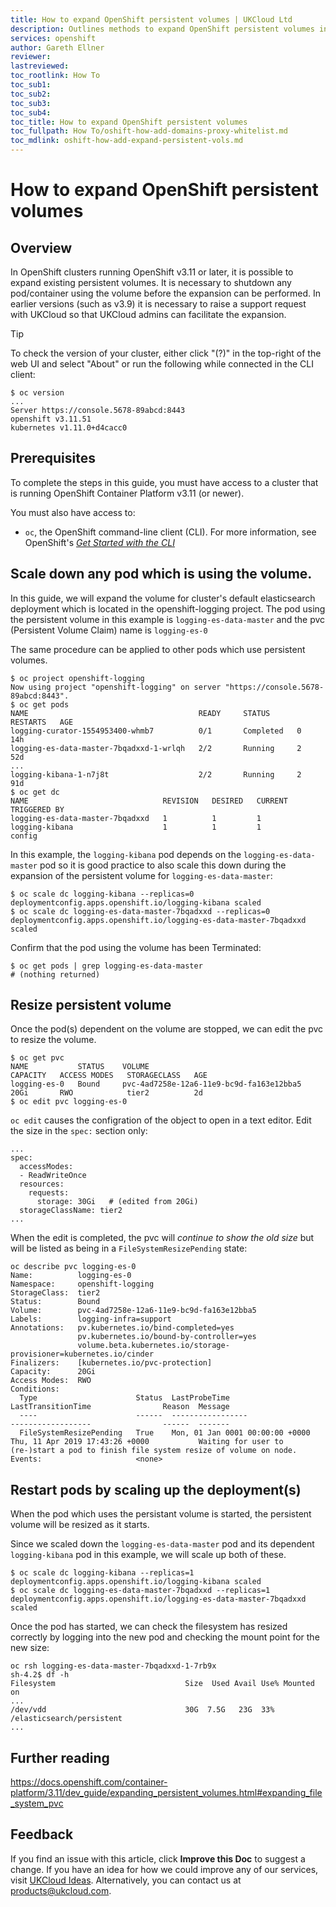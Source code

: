 ```yaml
---
title: How to expand OpenShift persistent volumes | UKCloud Ltd
description: Outlines methods to expand OpenShift persistent volumes in v3.11 OpenShift clusters.
services: openshift
author: Gareth Ellner
reviewer:
lastreviewed: 
toc_rootlink: How To
toc_sub1: 
toc_sub2:
toc_sub3:
toc_sub4:
toc_title: How to expand OpenShift persistent volumes
toc_fullpath: How To/oshift-how-add-domains-proxy-whitelist.md
toc_mdlink: oshift-how-add-expand-persistent-vols.md
---
```


# How to expand OpenShift persistent volumes

## Overview

In OpenShift clusters running OpenShift v3.11 or later, it is possible to expand existing persistent volumes. It is necessary to shutdown any pod/container using the volume before the expansion can be performed. In earlier versions (such as v3.9) it is necessary to raise a support request with UKCloud so that UKCloud admins can facilitate the expansion.

>[!TIP]
>To check the version of your cluster, either click "(?)" in the top-right of the web UI and select "About" or run the following while connected in the CLI client:
>```
>$ oc version
>...
>Server https://console.5678-89abcd:8443
>openshift v3.11.51
>kubernetes v1.11.0+d4cacc0
>```

## Prerequisites

To complete the steps in this guide, you must have access to a cluster that is running OpenShift Container Platform v3.11 (or newer).

You must also have access to:

- `oc`, the OpenShift command-line client (CLI). For more information, see OpenShift's [*Get Started with the CLI*](https://docs.openshift.com/container-platform/3.11/cli_reference/get_started_cli.html)

## Scale down any pod which is using the volume.

In this guide, we will expand the volume for cluster's default elasticsearch deployment which is located in the openshift-logging project. The pod using the persistent volume in this example is `logging-es-data-master` and the pvc (Persistent Volume Claim) name is `logging-es-0`

The same procedure can be applied to other pods which use persistent volumes.

```
$ oc project openshift-logging
Now using project "openshift-logging" on server "https://console.5678-89abcd:8443".
$ oc get pods
NAME                                      READY     STATUS      RESTARTS   AGE
logging-curator-1554953400-whmb7          0/1       Completed   0          14h
logging-es-data-master-7bqadxxd-1-wrlqh   2/2       Running     2          52d
...
logging-kibana-1-n7j8t                    2/2       Running     2          91d
$ oc get dc
NAME                              REVISION   DESIRED   CURRENT   TRIGGERED BY
logging-es-data-master-7bqadxxd   1          1         1
logging-kibana                    1          1         1         config
```
In this example, the `logging-kibana` pod depends on the `logging-es-data-master` pod so it is good practice to also scale this down during the expansion of the persistent volume for `logging-es-data-master`:
```
$ oc scale dc logging-kibana --replicas=0
deploymentconfig.apps.openshift.io/logging-kibana scaled
$ oc scale dc logging-es-data-master-7bqadxxd --replicas=0
deploymentconfig.apps.openshift.io/logging-es-data-master-7bqadxxd scaled
```
Confirm that the pod using the volume has been Terminated:
```
$ oc get pods | grep logging-es-data-master
# (nothing returned)
```

## Resize persistent volume

Once the pod(s) dependent on the volume are stopped, we can edit the pvc to resize the volume.

```
$ oc get pvc
NAME           STATUS    VOLUME                                     CAPACITY   ACCESS MODES   STORAGECLASS   AGE
logging-es-0   Bound     pvc-4ad7258e-12a6-11e9-bc9d-fa163e12bba5   20Gi       RWO            tier2          2d
$ oc edit pvc logging-es-0
```
`oc edit` causes the configration of the object to open in a text editor. Edit the size in the `spec:` section only:
```
...
spec:
  accessModes:
  - ReadWriteOnce
  resources:
    requests:
      storage: 30Gi   # (edited from 20Gi)
  storageClassName: tier2
...
```
When the edit is completed, the pvc will *continue to show the old size* but will be listed as being in a `FileSystemResizePending` state:
```
oc describe pvc logging-es-0
Name:          logging-es-0
Namespace:     openshift-logging
StorageClass:  tier2
Status:        Bound
Volume:        pvc-4ad7258e-12a6-11e9-bc9d-fa163e12bba5
Labels:        logging-infra=support
Annotations:   pv.kubernetes.io/bind-completed=yes
               pv.kubernetes.io/bound-by-controller=yes
               volume.beta.kubernetes.io/storage-provisioner=kubernetes.io/cinder
Finalizers:    [kubernetes.io/pvc-protection]
Capacity:      20Gi
Access Modes:  RWO
Conditions:
  Type                      Status  LastProbeTime                     LastTransitionTime                Reason  Message
  ----                      ------  -----------------                 ------------------                ------  -------
  FileSystemResizePending   True    Mon, 01 Jan 0001 00:00:00 +0000   Thu, 11 Apr 2019 17:43:26 +0000           Waiting for user to (re-)start a pod to finish file system resize of volume on node.
Events:                     <none>
```

## Restart pods by scaling up the deployment(s)
When the pod which uses the persistant volume is started, the persistent volume will be resized as it starts.

Since we scaled down the `logging-es-data-master` pod and its dependent `logging-kibana` pod in this example, we will scale up both of these.
```
$ oc scale dc logging-kibana --replicas=1
deploymentconfig.apps.openshift.io/logging-kibana scaled
$ oc scale dc logging-es-data-master-7bqadxxd --replicas=1
deploymentconfig.apps.openshift.io/logging-es-data-master-7bqadxxd scaled
```
Once the pod has started, we can check the filesystem has resized correctly by logging into the new pod and checking the mount point for the new size:
```
oc rsh logging-es-data-master-7bqadxxd-1-7rb9x
sh-4.2$ df -h                                  
Filesystem                             Size  Used Avail Use% Mounted on
...
/dev/vdd                               30G  7.5G   23G  33% /elasticsearch/persistent
...
```

## Further reading

https://docs.openshift.com/container-platform/3.11/dev_guide/expanding_persistent_volumes.html#expanding_file_system_pvc

## Feedback

If you find an issue with this article, click **Improve this Doc** to suggest a change. If you have an idea for how we could improve any of our services, visit [UKCloud Ideas](https://ideas.ukcloud.com). Alternatively, you can contact us at <products@ukcloud.com>.
